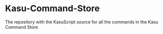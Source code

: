 # Kasu-Command-Store
The repository with the KasuScript source for all the commands in the Kasu Command Store 
